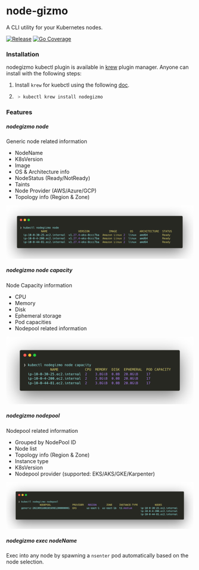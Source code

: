 # node-gizmo
A CLI utility for your Kubernetes nodes.

[![Release](https://github.com/Kavinraja-G/node-gizmo/actions/workflows/release.yml/badge.svg)](https://github.com/Kavinraja-G/node-gizmo/actions/workflows/release.yml)
[![Go Coverage](https://github.com/Kavinraja-G/node-gizmo/wiki/coverage.svg)](https://raw.githack.com/wiki/Kavinraja-G/node-gizmo/coverage.html)

### Installation
nodegizmo kubectl plugin is available in [krew](https://krew.sigs.k8s.io/) plugin manager. Anyone can install with the following steps:
1. Install `krew` for kuebctl using the following [doc](https://krew.sigs.k8s.io/docs/user-guide/setup/install/).
2. ```bash
    > kubectl krew install nodegizmo
    ```

### Features
##### nodegizmo node
Generic node related information
  - NodeName
  - K8sVersion
  - Image
  - OS & Architecture info
  - NodeStatus (Ready/NotReady)
  - Taints
  - Node Provider (AWS/Azure/GCP)
  - Topology info (Region & Zone)
<p align="center"><img src="/assets/nodegizmo-node.png" alt="Nodegizmo node "/></p>

##### nodegizmo node capacity
Node Capacity information
  - CPU
  - Memory
  - Disk
  - Ephemeral storage
  - Pod capacities
- Nodepool related information
<p align="center"><img src="/assets/nodegizmo-node-cp.png" alt="Nodegizmo node "/></p>

##### nodegizmo nodepool
Nodepool related information
  - Grouped by NodePool ID
  - Node list
  - Topology info (Region & Zone)
  - Instance type
  - K8sVersion
  - Nodepool provider (supported: EKS/AKS/GKE/Karpenter)
<p align="center"><img src="/assets/nodegizmo-nodepool.png" alt="Nodegizmo node "/></p>

##### nodegizmo exec nodeName

Exec into any node by spawning a `nsenter` pod automatically based on the node selection.